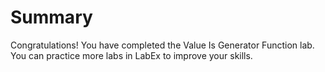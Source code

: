 # Summary

Congratulations! You have completed the Value Is Generator Function lab. You can practice more labs in LabEx to improve your skills.
